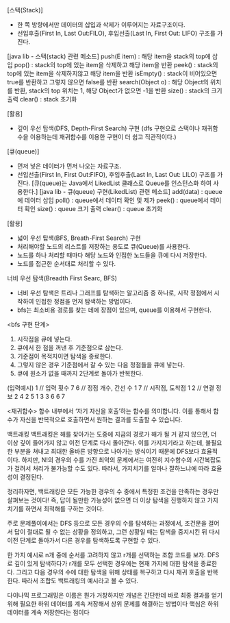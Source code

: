 [스택(Stack)]
  - 한 쪽 방향에서만 데이터의 삽입과 삭제가 이루어지는 자료구조이다.
  - 선입후출(First In, Last Out:FILO), 후입선출(Last In, First Out: LIFO) 구조를 가진다.

  [java lib - 스택(stack) 관련 메소드]
  push(E item) : 해당 item을 stack의 top에 삽입
  pop() : stack의 top에 있는 item을 삭제하고 해당 item을 반환
  peek() : stack의 top에 있는 item을 삭제하지않고 해당 item을 반환
  isEmpty() : stack이 비어있으면 true를 반환하고 그렇지 않으면 false를 반환
  search(Object o) : 해당 Object의 위치를 반환, stack의 top 위치는 1, 해당 Object가 없으면 -1을 반환
  size() : stack의 크기 출력
  clear() : stack 초기화

 [활용]
 - 깊이 우선 탑색(DFS, Depth-First Search) 구현 (dfs 구현으로 스택이나 재귀함수을 이용하는데 재귀함수를 이용한 구현이 더 쉽고 직관적이다.)

[큐(queue)]
  - 먼저 넣은 데이터가 먼저 나오는 자료구조.
  - 선입선출(First In, First Out:FIFO), 후입후출(Last In, Last Out: LILO) 구조를 가진다.
  [큐(queue)는 Java에서 LikedList 클래스로 Queue를 인스턴스화 하여 사용한다.]
  [java lib - 큐(queue) 구현(LikedList) 관련 메소드]
  add(data) : queue에 데이터 삽입
  poll() : queue에서 데이터 확인 및 제가
  peek() : queue에서 데이터 확인
  size() : queue 크기 출력
  clear() : queue 초기화

  [활용]
  - 넓이 우선 탑색(BFS, Breath-First Search) 구현
  - 처리해야할 노드의 리스트를 저장하는 용도로 큐(Queue)를 사용한다.
  - 노드를 하나 처리할 때마다 해당 노드와 인접한 노드들을 큐에 다시 저장한다.
  - 노드를 접근한 순서대로 처리할 수 있다.

  너비 우선 탐색(Breadth First Searc, BFS)
 - 너비 우선 탐색은 트리나 그래프를 탐색하는 알고리즘 중 하나로, 시작 정점에서 시작하여 인접한 정점을 먼저 탐색하는 방법이다.
 - bfs는 최소비용 경로를 찾는 데에 장점이 있으며, queue를 이용해서 구현한다.

 <bfs 구현 단계>
 1. 시작점을 큐에 넣는다.
 2. 큐에서 한 점을 꺼낸 후 기준점으로 삼는다.
 3. 기준점이 목적지이면 탐색을 종료한다.
 4. 그렇지 않은 경우 기준점에서 갈 수 있는 다음 정점들을 큐에 넣는다.
 5. 큐에 원소가 없을 때까지 2단계로 돌아가 반복한다.

  (입력예시)
  1 // 입력 횟수
  7 6 // 정점 개수, 간선 수
  1 7 // 시작점, 도착점
  1 2 // 연결 정보
  2 4
  2 5
  1 3
  3 6
  6 7

 <재귀함수>
 함수 내부에서 ‘자기 자신을 호출’하는 함수를 의미합니다. 이를 통해서 함수가 자신을 반복적으로 호출하면서 원하는 결과를 도출할 수 있습니다.

백트래킹
백트래킹은 해를 찾아가는 도중에 지금의 경로가 해가 될 거 같지 않으면, 더 이상 깊이 들어가지 않고 이전 단계로 다시 돌아간다. 이를 가지치기라고 하는데, 불필요한 부분을 쳐내고 최대한 올바른 방향으로 나아가는 방식이기 때문에 DFS보다 효율적이다. 하지만, N!의 경우의 수를 가진 최악의 문제에서는 여전히 지수함수의 시간복잡도가 걸려서 처리가 불가능할 수도 있다. 따라서, 가지치기를 얼마나 잘하느냐에 따라 효율성이 결정된다.

정리하자면, 백트래킹은 모든 가능한 경우의 수 중에서 특정한 조건을 만족하는 경우만 살펴보는 것이다! 즉, 답이 될만한 가능성이 없으면 더 이상 탐색을 진행하지 않고 가지치기를 하면서 최적해를 구하는 것이다.

주로 문제풀이에서는 DFS 등으로 모든 경우의 수를 탐색하는 과정에서, 조건문을 걸어서 답이 절대로 될 수 없는 상황을 정의하고, 그런 상황일 때는 탐색을 중지시킨 뒤 다시 이전 단계로 돌아가서 다른 경우를 탐색하도록 구현할 수 있다.

한 가지 예시로 n개 중에 순서를 고려하지 않고 r개를 선택하는 조합 코드를 보자. DFS로 깊이 있게 탐색하다가 r개를 모두 선택한 경우에는 현재 가지에 대한 탐색을 종료한다. 그리고 다음 경우의 수에 대한 탐색을 위해 상태를 복구하고 다시 재귀 호출을 반복한다. 따라서 조합도 백트래킹의 예시라고 볼 수 있다.

다이나믹 프로그래밍은 이름은 뭔가 거창하지만 개념은 간단한데
바로 최종 결과를 얻기 위해 필요한 하위 데이터를 계속 저장해서 상위 문제를 해결하는 방법이다
핵심은 하위 데이터를 계속 저장한다는 점이다

